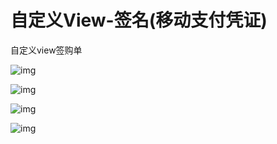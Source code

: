 自定义View-签名(移动支付凭证)
==================

自定义view签购单

![img](https://github.com/haohz1987/sign/blob/master/img/%E7%AD%BE%E8%B4%AD%E5%8D%951.jpg)

![img](https://github.com/haohz1987/sign/blob/master/img/%E7%AD%BE%E8%B4%AD%E5%8D%952.jpg)

![img](https://github.com/haohz1987/sign/blob/master/img/%E7%AD%BE%E8%B4%AD%E5%8D%953.jpg)

![img](https://github.com/haohz1987/sign/blob/master/img/%E7%AD%BE%E8%B4%AD%E5%8D%954.jpg)

